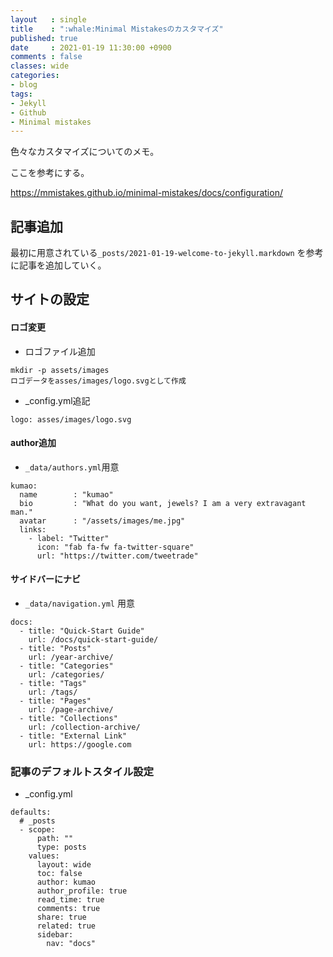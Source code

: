 ```yaml
---
layout   : single
title    : ":whale:Minimal Mistakesのカスタマイズ"
published: true
date     : 2021-01-19 11:30:00 +0900
comments : false
classes: wide
categories:
- blog
tags:
- Jekyll
- Github
- Minimal mistakes
---
```


色々なカスタマイズについてのメモ。

ここを参考にする。

https://mmistakes.github.io/minimal-mistakes/docs/configuration/


## 記事追加

最初に用意されている`_posts/2021-01-19-welcome-to-jekyll.markdown` を参考に記事を追加していく。


## サイトの設定

#### ロゴ変更

* ロゴファイル追加
```
mkdir -p assets/images
ロゴデータをasses/images/logo.svgとして作成
```

* _config.yml追記 
```
logo: asses/images/logo.svg
```

#### author追加
  * `_data/authors.yml`用意

```
kumao:
  name        : "kumao"
  bio         : "What do you want, jewels? I am a very extravagant man."
  avatar      : "/assets/images/me.jpg"
  links:
    - label: "Twitter"
      icon: "fab fa-fw fa-twitter-square"
      url: "https://twitter.com/tweetrade"
```

#### サイドバーにナビ
  *  `_data/navigation.yml` 用意

```
docs:
  - title: "Quick-Start Guide"
    url: /docs/quick-start-guide/
  - title: "Posts"
    url: /year-archive/
  - title: "Categories"
    url: /categories/
  - title: "Tags"
    url: /tags/
  - title: "Pages"
    url: /page-archive/
  - title: "Collections"
    url: /collection-archive/
  - title: "External Link"
    url: https://google.com
```

### 記事のデフォルトスタイル設定

* _config.yml

```
defaults:
  # _posts
  - scope:
      path: ""
      type: posts
    values:
      layout: wide
      toc: false
      author: kumao
      author_profile: true
      read_time: true
      comments: true
      share: true
      related: true
      sidebar:
        nav: "docs"
```


